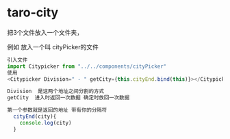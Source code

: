 # taro-city
把3个文件放入一个文件夹，  

例如 放入一个叫 cityPicker的文件




```javascript
引入文件
import Citypicker from "../../components/cityPicker"
使用 
<Citypicker Division=" - " getCity={this.cityEnd.bind(this)}></Citypicker>

Division  是这两个地址之间分割的方式
getCity  进入时返回一次数据 确定时放回一次数据

第一个参数就是返回的地址 带有你的分隔符
  cityEnd(city){
    console.log(city)
  }


```

